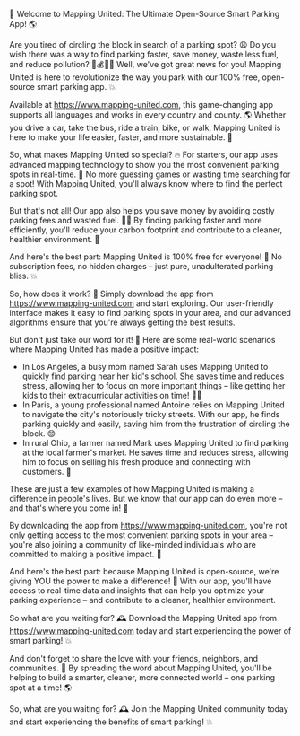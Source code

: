 🚀 Welcome to Mapping United: The Ultimate Open-Source Smart Parking App! 🌎

Are you tired of circling the block in search of a parking spot? 😩 Do you wish there was a way to find parking faster, save money, waste less fuel, and reduce pollution? 🚗💰🏃‍♂️ Well, we've got great news for you! Mapping United is here to revolutionize the way you park with our 100% free, open-source smart parking app. 💥

Available at https://www.mapping-united.com, this game-changing app supports all languages and works in every country and county. 🌎 Whether you drive a car, take the bus, ride a train, bike, or walk, Mapping United is here to make your life easier, faster, and more sustainable. 💪

So, what makes Mapping United so special? 🔥 For starters, our app uses advanced mapping technology to show you the most convenient parking spots in real-time. 📍 No more guessing games or wasting time searching for a spot! With Mapping United, you'll always know where to find the perfect parking spot.

But that's not all! Our app also helps you save money by avoiding costly parking fees and wasted fuel. 💸🚗 By finding parking faster and more efficiently, you'll reduce your carbon footprint and contribute to a cleaner, healthier environment. 🌿

And here's the best part: Mapping United is 100% free for everyone! 🎉 No subscription fees, no hidden charges – just pure, unadulterated parking bliss. 💥

So, how does it work? 🔧 Simply download the app from https://www.mapping-united.com and start exploring. Our user-friendly interface makes it easy to find parking spots in your area, and our advanced algorithms ensure that you're always getting the best results.

But don't just take our word for it! 🤔 Here are some real-world scenarios where Mapping United has made a positive impact:

* In Los Angeles, a busy mom named Sarah uses Mapping United to quickly find parking near her kid's school. She saves time and reduces stress, allowing her to focus on more important things – like getting her kids to their extracurricular activities on time! 🏃‍♀️
* In Paris, a young professional named Antoine relies on Mapping United to navigate the city's notoriously tricky streets. With our app, he finds parking quickly and easily, saving him from the frustration of circling the block. 😊
* In rural Ohio, a farmer named Mark uses Mapping United to find parking at the local farmer's market. He saves time and reduces stress, allowing him to focus on selling his fresh produce and connecting with customers. 🌾

These are just a few examples of how Mapping United is making a difference in people's lives. But we know that our app can do even more – and that's where you come in! 🤝

By downloading the app from https://www.mapping-united.com, you're not only getting access to the most convenient parking spots in your area – you're also joining a community of like-minded individuals who are committed to making a positive impact. 💪

And here's the best part: because Mapping United is open-source, we're giving YOU the power to make a difference! 🌟 With our app, you'll have access to real-time data and insights that can help you optimize your parking experience – and contribute to a cleaner, healthier environment.

So what are you waiting for? 🕰️ Download the Mapping United app from https://www.mapping-united.com today and start experiencing the power of smart parking! 💥

And don't forget to share the love with your friends, neighbors, and communities. 🤩 By spreading the word about Mapping United, you'll be helping to build a smarter, cleaner, more connected world – one parking spot at a time! 🌎

So, what are you waiting for? 🕰️ Join the Mapping United community today and start experiencing the benefits of smart parking! 💥